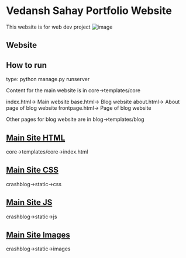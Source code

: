 # Vedansh Sahay Portfolio Website

This website is for web dev project
![image](https://github.com/user-attachments/assets/979ee75a-0d79-4e68-aa61-ddb4500ea7f6)


## Website

## How to run
type: python manage.py runserver 

Content for the main website is in core->templates/core

index.html-> Main website
base.html-> Blog website 
about.html-> About page of blog website
frontpage.html-> Page of blog website

Other pages for blog website are in blog->templates/blog

## [Main Site HTML](https://github.com/XumoVoidHD/Portfolio-Website/blob/main/core/templates/core/index.html)
core->templates/core->index.html

## [Main Site CSS](https://github.com/XumoVoidHD/Portfolio-Website/blob/main/crashblog/static/css/styles.css)
crashblog->static->css

## [Main Site JS](https://github.com/XumoVoidHD/Portfolio-Website/blob/main/crashblog/static/js/script.js)
crashblog->static->js

## [Main Site Images](https://github.com/XumoVoidHD/Portfolio-Website/tree/main/crashblog/static/images)
crashblog->static->images


